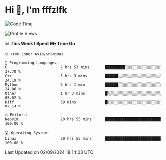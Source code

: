 # Hi 👋, I'm fffzlfk

<!--START_SECTION:waka-->
![Code Time](http://img.shields.io/badge/Code%20Time-963%20hrs%2053%20mins-blue)

![Profile Views](http://img.shields.io/badge/Profile%20Views-0-blue)

📊 **This Week I Spent My Time On** 

```text
🕑︎ Time Zone: Asia/Shanghai

💬 Programming Languages: 
C                        7 hrs 53 mins       █████████░░░░░░░░░░░░░░░░   37.70 % 
C++                      5 hrs 3 mins        ██████░░░░░░░░░░░░░░░░░░░   24.19 % 
Python                   5 hrs 1 min         ██████░░░░░░░░░░░░░░░░░░░   24.06 % 
Other                    1 hr 3 mins         █░░░░░░░░░░░░░░░░░░░░░░░░   05.02 % 
Diff                     39 mins             █░░░░░░░░░░░░░░░░░░░░░░░░   03.14 % 

🔥 Editors: 
Neovim                   20 hrs 55 mins      █████████████████████████   100.00 % 

💻 Operating System: 
Linux                    20 hrs 55 mins      █████████████████████████   100.00 % 
```


 Last Updated on 02/09/2024 18:14:03 UTC
<!--END_SECTION:waka-->
